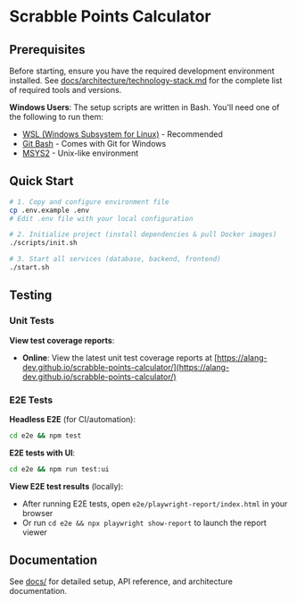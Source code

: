 # Scrabble Points Calculator

## Prerequisites

Before starting, ensure you have the required development environment installed. See [docs/architecture/technology-stack.md](docs/architecture/technology-stack.md) for the complete list of required tools and versions.

**Windows Users**: The setup scripts are written in Bash. You'll need one of the following to run them:
- [WSL (Windows Subsystem for Linux)](https://docs.microsoft.com/en-us/windows/wsl/install) - Recommended
- [Git Bash](https://git-scm.com/download/win) - Comes with Git for Windows
- [MSYS2](https://www.msys2.org/) - Unix-like environment

## Quick Start

```bash
# 1. Copy and configure environment file
cp .env.example .env
# Edit .env file with your local configuration

# 2. Initialize project (install dependencies & pull Docker images)
./scripts/init.sh

# 3. Start all services (database, backend, frontend)
./start.sh
```

## Testing

### Unit Tests

**View test coverage reports**:
- **Online**: View the latest unit test coverage reports at [https://alang-dev.github.io/scrabble-points-calculator/](https://alang-dev.github.io/scrabble-points-calculator/)

### E2E Tests

**Headless E2E** (for CI/automation):
```bash
cd e2e && npm test
```

**E2E tests with UI**:
```bash
cd e2e && npm run test:ui
```

**View E2E test results** (locally):
- After running E2E tests, open `e2e/playwright-report/index.html` in your browser
- Or run `cd e2e && npx playwright show-report` to launch the report viewer

## Documentation

See [docs/](docs/) for detailed setup, API reference, and architecture documentation.
